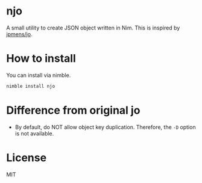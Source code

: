 # njo

A small utility to create JSON object written in Nim.
This is inspired by [jpmens/jo](https://github.com/jpmens/jo).

# How to install

You can install via nimble.

```sh
nimble install njo
```

# Difference from original jo

- By default, do NOT allow object key duplication. Therefore, the `-D` option is not available.

# License
MIT
